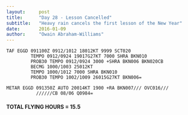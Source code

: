 ```yaml
---
layout:     post
title:      "Day 28 - Lesson Cancelled"
subtitle:   "Heavy rain cancels the first lesson of the New Year"
date:       2016-01-09
author:     "Owain Abraham-Williams"
---
```


    TAF EGGD 091100Z 0912/1012 18012KT 9999 SCT020
             TEMPO 0912/0924 19017G27KT 7000 SHRA BKN010
             PROB30 TEMPO 0912/0924 3000 +SHRA BKN006 BKN020CB
             BECMG 1000/1003 25012KT
             TEMPO 1000/1012 7000 SHRA BKN010
             PROB30 TEMPO 1002/1009 26015G27KT BKN006=

    METAR EGGD 091350Z AUTO 20014KT 1900 +RA BKN007/// OVC016///
               //////CB 08/06 Q0984=

#### TOTAL FLYING HOURS = 15.5